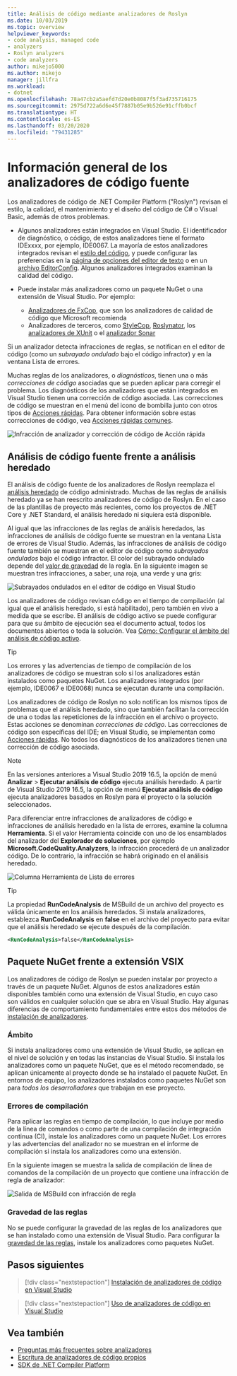 ```yaml
---
title: Análisis de código mediante analizadores de Roslyn
ms.date: 10/03/2019
ms.topic: overview
helpviewer_keywords:
- code analysis, managed code
- analyzers
- Roslyn analyzers
- code analyzers
author: mikejo5000
ms.author: mikejo
manager: jillfra
ms.workload:
- dotnet
ms.openlocfilehash: 78a47cb2a5aefd7d20e0b8087f5f3ad735716175
ms.sourcegitcommit: 2975d722a6d6e45f7887b05e9b526e91cffb0bcf
ms.translationtype: HT
ms.contentlocale: es-ES
ms.lasthandoff: 03/20/2020
ms.locfileid: "79431285"
---
```

# <a name="overview-of-source-code-analyzers"></a>Información general de los analizadores de código fuente

Los analizadores de código de .NET Compiler Platform ("Roslyn") revisan el estilo, la calidad, el mantenimiento y el diseño del código de C# o Visual Basic, además de otros problemas.

- Algunos analizadores están integrados en Visual Studio. El identificador de diagnóstico, o código, de estos analizadores tiene el formato IDExxxx, por ejemplo, IDE0067. La mayoría de estos analizadores integrados revisan el [estilo del código](../ide/code-styles-and-code-cleanup.md), y puede configurar las preferencias en la [página de opciones del editor de texto](../ide/code-styles-and-code-cleanup.md) o en un [archivo EditorConfig](../ide/editorconfig-code-style-settings-reference.md). Algunos analizadores integrados examinan la calidad del código.

- Puede instalar más analizadores como un paquete NuGet o una extensión de Visual Studio. Por ejemplo:

  - [Analizadores de FxCop](../code-quality/install-fxcop-analyzers.md), que son los analizadores de calidad de código que Microsoft recomienda
  - Analizadores de terceros, como [StyleCop](https://www.nuget.org/packages/StyleCop.Analyzers/), [Roslynator](https://www.nuget.org/packages/Roslynator.Analyzers/), los [analizadores de XUnit](https://www.nuget.org/packages/xunit.analyzers/) o el [analizador Sonar](https://www.nuget.org/packages/SonarAnalyzer.CSharp/)

Si un analizador detecta infracciones de reglas, se notifican en el editor de código (como un *subrayado ondulado* bajo el código infractor) y en la ventana Lista de errores.

Muchas reglas de los analizadores, o *diagnósticos*, tienen una o más *correcciones de código* asociadas que se pueden aplicar para corregir el problema. Los diagnósticos de los analizadores que están integrados en Visual Studio tienen una corrección de código asociada. Las correcciones de código se muestran en el menú del icono de bombilla junto con otros tipos de [Acciones rápidas](../ide/quick-actions.md). Para obtener información sobre estas correcciones de código, vea [Acciones rápidas comunes](../ide/common-quick-actions.md).

![Infracción de analizador y corrección de código de Acción rápida](../code-quality/media/built-in-analyzer-code-fix.png)

## <a name="source-code-analysis-versus-legacy-analysis"></a>Análisis de código fuente frente a análisis heredado

El análisis de código fuente de los analizadores de Roslyn reemplaza el [análisis heredado](../code-quality/code-analysis-for-managed-code-overview.md) de código administrado. Muchas de las reglas de análisis heredado ya se han reescrito analizadores de código de Roslyn. En el caso de las plantillas de proyecto más recientes, como los proyectos de .NET Core y .NET Standard, el análisis heredado ni siquiera está disponible.

Al igual que las infracciones de las reglas de análisis heredados, las infracciones de análisis de código fuente se muestran en la ventana Lista de errores de Visual Studio. Además, las infracciones de análisis de código fuente también se muestran en el editor de código como *subrayados ondulados* bajo el código infractor. El color del subrayado ondulado depende del [valor de gravedad](../code-quality/use-roslyn-analyzers.md#rule-severity) de la regla. En la siguiente imagen se muestran tres infracciones, a saber, una roja, una verde y una gris:

![Subrayados ondulados en el editor de código en Visual Studio](media/diagnostics-severity-colors.png)

Los analizadores de código revisan código en el tiempo de compilación (al igual que el análisis heredado, si está habilitado), pero también en vivo a medida que se escribe. El análisis de código activo se puede configurar para que su ámbito de ejecución sea el documento actual, todos los documentos abiertos o toda la solución. Vea [Cómo: Configurar el ámbito del análisis de código activo](./configure-live-code-analysis-scope-managed-code.md).

> [!TIP]
> Los errores y las advertencias de tiempo de compilación de los analizadores de código se muestran solo si los analizadores están instalados como paquetes NuGet. Los analizadores integrados (por ejemplo, IDE0067 e IDE0068) nunca se ejecutan durante una compilación.

Los analizadores de código de Roslyn no solo notifican los mismos tipos de problemas que el análisis heredado, sino que también facilitan la corrección de una o todas las repeticiones de la infracción en el archivo o proyecto. Estas acciones se denominan *correcciones de código*. Las correcciones de código son específicas del IDE; en Visual Studio, se implementan como [Acciones rápidas](../ide/quick-actions.md). No todos los diagnósticos de los analizadores tienen una corrección de código asociada.

> [!NOTE]
> En las versiones anteriores a Visual Studio 2019 16.5, la opción de menú **Analizar** > **Ejecutar análisis de código** ejecuta análisis heredado. A partir de Visual Studio 2019 16.5, la opción de menú **Ejecutar análisis de código** ejecuta analizadores basados en Roslyn para el proyecto o la solución seleccionados.

Para diferenciar entre infracciones de analizadores de código e infracciones de análisis heredado en la lista de errores, examine la columna **Herramienta**. Si el valor Herramienta coincide con uno de los ensamblados del analizador del **Explorador de soluciones**, por ejemplo **Microsoft.CodeQuality.Analyzers**, la infracción procederá de un analizador código. De lo contrario, la infracción se habrá originado en el análisis heredado.

![Columna Herramienta de Lista de errores](media/code-analysis-tool-in-error-list.png)

> [!TIP]
> La propiedad **RunCodeAnalysis** de MSBuild de un archivo del proyecto es válida únicamente en los análisis heredados. Si instala analizadores, establezca **RunCodeAnalysis** en **false** en el archivo del proyecto para evitar que el análisis heredado se ejecute después de la compilación.
>
> ```xml
> <RunCodeAnalysis>false</RunCodeAnalysis>
> ```

## <a name="nuget-package-versus-vsix-extension"></a>Paquete NuGet frente a extensión VSIX

Los analizadores de código de Roslyn se pueden instalar por proyecto a través de un paquete NuGet. Algunos de estos analizadores están disponibles también como una extensión de Visual Studio, en cuyo caso son válidos en cualquier solución que se abra en Visual Studio. Hay algunas diferencias de comportamiento fundamentales entre estos dos métodos de [instalación de analizadores](../code-quality/install-roslyn-analyzers.md).

### <a name="scope"></a>Ámbito

Si instala analizadores como una extensión de Visual Studio, se aplican en el nivel de solución y en todas las instancias de Visual Studio. Si instala los analizadores como un paquete NuGet, que es el método recomendado, se aplican únicamente al proyecto donde se ha instalado el paquete NuGet. En entornos de equipo, los analizadores instalados como paquetes NuGet son para *todos los desarrolladores* que trabajan en ese proyecto.

### <a name="build-errors"></a>Errores de compilación

Para aplicar las reglas en tiempo de compilación, lo que incluye por medio de la línea de comandos o como parte de una compilación de integración continua (CI), instale los analizadores como un paquete NuGet. Los errores y las advertencias del analizador no se muestran en el informe de compilación si instala los analizadores como una extensión.

En la siguiente imagen se muestra la salida de compilación de línea de comandos de la compilación de un proyecto que contiene una infracción de regla de analizador:

![Salida de MSBuild con infracción de regla](media/command-line-build-analyzers.png)

### <a name="rule-severity"></a>Gravedad de las reglas

No se puede configurar la gravedad de las reglas de los analizadores que se han instalado como una extensión de Visual Studio. Para configurar la [gravedad de las reglas](../code-quality/use-roslyn-analyzers.md#rule-severity), instale los analizadores como paquetes NuGet.

## <a name="next-steps"></a>Pasos siguientes

> [!div class="nextstepaction"]
> [Instalación de analizadores de código en Visual Studio](../code-quality/install-roslyn-analyzers.md)

> [!div class="nextstepaction"]
> [Uso de analizadores de código en Visual Studio](../code-quality/use-roslyn-analyzers.md)

## <a name="see-also"></a>Vea también

- [Preguntas más frecuentes sobre analizadores](analyzers-faq.md)
- [Escritura de analizadores de código propios](../extensibility/getting-started-with-roslyn-analyzers.md)
- [SDK de .NET Compiler Platform](/dotnet/csharp/roslyn-sdk/)
